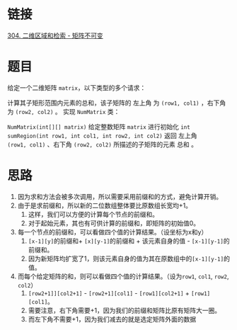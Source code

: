 # 链接

[304. 二维区域和检索 - 矩阵不可变](https://leetcode.cn/problems/range-sum-query-2d-immutable/)

# 题目

给定一个二维矩阵 `matrix`，以下类型的多个请求：

计算其子矩形范围内元素的总和，该子矩阵的 左上角 为 `(row1, col1)` ，右下角 为 `(row2, col2)` 。 实现 `NumMatrix` 类：

`NumMatrix(int[][] matrix)` 给定整数矩阵 `matrix` 进行初始化 `int sumRegion(int row1, int col1, int row2, int col2)` 返回 左上角 `(row1, col1)` 、右下角 `(row2, col2)` 所描述的子矩阵的元素 总和 。

# 思路

1.  因为求和方法会被多次调用，所以需要采用前缀和的方式，避免计算开销。
2.  由于是求前缀和，所以新的二位数组整体要比原数组长宽均+1。
	1. 这样，我们可以方便的计算每个节点的前缀和。
	2. 对于起始元素，其也有可供计算的前缀和，即矩阵的初始值0。
3.  每一个节点的前缀和，可以看做四个值的计算结果。（设坐标为x和y）
	1. `[x-1][y]`的前缀和+ `[x][y-1]`的前缀和 + 该元素自身的值 - `[x-1][y-1]`的前缀和。 
	2. 因为新矩阵均扩宽了1，则该元素自身的值为其在原数组中的`[x-1][y-1]`的值。
4.  而每个给定矩阵的和，则可以看做四个值的计算结果。（设为`row1`, `col1`, `row2`, `col2`）
	1. `[row2+1]][col2+1]` - `[row2+1][col1]` - `[row1][col2+1]` + `[row1][col1]`。
	2. 需要注意，右下角需要+1，因为我们的前缀和矩阵比原有矩阵大一圈。
	3. 而左下角不需要+1，因为我们减去的就是选定矩阵外面的数据